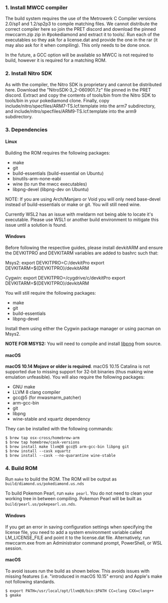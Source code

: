 ### 1. Install MWCC compiler

The build system requires the use of the Metrowerk C Compiler versions 2.0/sp1 and 1.2/sp2p3 to compile matching files. We cannot distribute the correct compiler here so join the PRET discord and download the pinned mwccarm.zip zip in #pokediamond and extract it to tools/. Run each of the executables so they ask for a license.dat and provide the one in the rar (it may also ask for it when compiling). This only needs to be done once.

In the future, a GCC option will be available so MWCC is not required to build, however it is required for a matching ROM.

### 2. Install Nitro SDK

As with the compiler, the Nitro SDK is proprietary and cannot be distributed here. Download the "NitroSDK-3_2-060901.7z" file pinned in the PRET discord. Extract and copy the contents of tools/bin from the Nitro SDK to tools/bin in your pokediamond clone. Finally, copy include/nitro/specfiles/ARM7-TS.lcf.template into the arm7 subdirectory, and include/nitro/specfiles/ARM9-TS.lcf.template into the arm9 subdirectory.

### 3. Dependencies

#### Linux

Building the ROM requires the following packages:

* make
* git
* build-essentials (build-essential on Ubuntu)
* binutils-arm-none-eabi
* wine (to run the mwcc executables)
* libpng-devel (libpng-dev on Ubuntu)

NOTE: If you are using Arch/Manjaro or Void you will only need base-devel instead of build-essentials or make or git. You will still need wine.

Currently WSL2 has an issue with mwldarm not being able to locate it's executable. Please use WSL1 or another build environment to mitigate this issue until a solution is found.

#### Windows

Before following the respective guides, please install devkitARM and ensure the DEVKITPRO and DEVKITARM variables are added to bashrc such that:

Msys2:
export DEVKITPRO=C:/devkitPro
export DEVKITARM=${DEVKITPRO}/devkitARM

Cygwin:
export DEVKITPRO=/cygdrive/c/devkitPro
export DEVKITARM=${DEVKITPRO}/devkitARM

You will still require the following packages:

* make
* git
* build-essentials
* libpng-devel

Install them using either the Cygwin package manager or using pacman on Msys2.

**NOTE FOR MSYS2:** You will need to compile and install [libpng](https://www.libpng.org/pub/png/libpng.html) from source.

#### macOS

**macOS 10.14 Mojave or older is required**. macOS 10.15 Catalina is not supported due to missing support for 32-bit binaries (thus making wine emulation unfeasible). You will also require the following packages:

* GNU make
* LLVM 8 clang compiler
* gcc@5 (for mwasmarm_patcher)
* arm-gcc-bin
* git
* libpng
* wine-stable and xquartz dependency

They can be installed with the following commands:

```console
$ brew tap osx-cross/homebrew-arm
$ brew tap homebrew/cask-versions
$ brew install make llvm@8 gcc@5 arm-gcc-bin libpng git
$ brew install --cask xquartz
$ brew install --cask --no-quarantine wine-stable
```

### 4. Build ROM

Run `make` to build the ROM. The ROM will be output as `build/diamond.us/pokediamond.us.nds`

To build Pokemon Pearl, run `make pearl`. You do not need to clean your working tree in between compiling. Pokemon Pearl will be built as `build/pearl.us/pokepearl.us.nds`.

#### Windows

If you get an error in saving configuration settings when specifying the license file, you need to add a system environment variable called LM_LICENSE_FILE and point it to the license.dat file. Alternatively, run mwccarm.exe from an Administrator command prompt, PowerShell, or WSL session.

#### macOS

To avoid issues run the build as shown below. This avoids issues with missing features (i.e. "introduced in macOS 10.15" errors) and Apple's make not following standards.

```console
$ export PATH=/usr/local/opt/llvm@8/bin:$PATH CC=clang CXX=clang++
$ gmake
```
